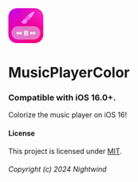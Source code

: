<img width="70" src="musicplayercolorsettings/Resources/icon@3.png">

# MusicPlayerColor
### Compatible with iOS 16.0+.
Colorize the music player on iOS 16!

#### License
This project is licensed under [MIT](LICENSE).

###### Copyright (c) 2024 Nightwind